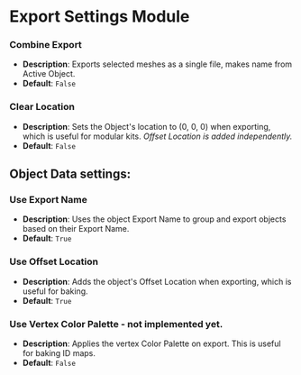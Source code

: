 # Export Settings Module

### Combine Export
- **Description**: Exports selected meshes as a single file, makes name from Active Object.
- **Default**: `False`

### Clear Location
- **Description**: Sets the Object's location to (0, 0, 0) when exporting, which is useful for modular kits. *Offset Location is added independently.*
- **Default**: `False`

## Object Data settings:

### Use Export Name
- **Description**: Uses the object Export Name to group and export objects based on their Export Name.
- **Default**: `True`

### Use Offset Location
- **Description**: Adds the object's Offset Location when exporting, which is useful for baking.
- **Default**: `True`

### Use Vertex Color Palette - not implemented yet.
- **Description**: Applies the vertex Color Palette on export. This is useful for baking ID maps. 
- **Default**: `False`
